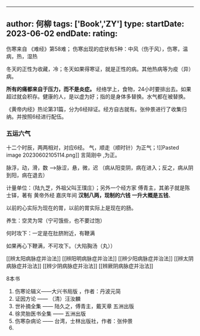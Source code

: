 
---
author: 何柳
tags: ['Book','ZY']
type: 
startDate: 2023-06-02
endDate:
rating: 
---

伤寒来自 《难经》第58难；
伤寒出现的症状有5种：中风（伤于风），伤寒，温病，热，湿热

冬天的正性为收藏，冷；冬天如果得寒证，就是正性的病。其他热病等为疫（异）病。

**所有的痛都来自于压力，而不是炎症。**
经络学上，食物，24小时要排出去。如果超过就会积存。健康的人，是以虚为好；指的是身体多替换。水气都在被替换。

《黄帝内经》热论第31篇，分为6经辩证。经方自古就有。张仲景进行了收集归纳。并按照6经进行配伍。


### 五运六气 
十二个时辰，两两相对，对应6经。
气，顺走（顺时针）为正气；![[Pasted image 20230602105114.png]]
言简刚中 ,为正。

脉浮，动，滑，数  ——>脉涩，悬，微，迟  （病从阳变阴，病在进入；反之，病从阴到阳，病在退去）


计量单位：（陆九芝，外祖父叫王璞庄）；另外一个经方家 傅青主，其弟子就是陈士铎，著有 黄帝外经
嘉庆年间
**汉制八两，现制的六钱**
**一升大概是五钱**、


以前的心实际为现在的胃，以前的胃实际上是现在的肠。

养生：空灵为常（宁可饿些，也不要过饱）

何时攻下：一定是在肚脐附近，有鞭满

如果再心下鞭满，不可攻下。（大陷胸汤（丸））

[[辨太阳病脉症并治法]]
[[辨阳明病脉症并治法]]
[[辨少阳病脉症并治法]]
[[辨太阴病脉症并治法]]
[[辨少阴病脉症并治法]]
[[辨厥阴病脉症并治法]]




8本书 
1. 伤寒论辑义——大兴书局版 ，作者：丹波元简
2. 证因方论 —— （清）汪汝麟
3. 世补摘全集 —— 陆久之，傅青主，戴天章 五洲出版
4. 徐灵胎医书全集 —— 五洲出版
5. 伤寒杂病论 —— 台湾，士林出版社，作者：张仲景
6. 




